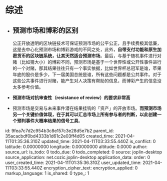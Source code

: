 # 综述

- ## 预测市场和博彩的区别

  公正开放透明的区块链技术可保证预测市场的公平公正，且手续费极其低廉，这是去中心化预测市场和博彩游戏的不同之处，此外，**自带支付功能和原生加密货币的区块链系统，让其天然适合预测市场**。最后，与基于随机事件进行对赌（比如猜大小）的博彩不同，预测市场是基于一个世界性或公开性事件进行的一个对赌，那其结果往往只有一个事实依据，比如世界杯总冠军是谁，苹果年底的股价是多少，下一届美国总统是谁，所有这些问题都是公共事件。对于这些公共事件进行对赌，能产生对人决策有帮助的信息，而博彩产生的信息没太多参考价值。

- **预测市场对抗审查性（resistance of review）的要求非常高**

- 预测市场是交易与未来事件潜在结果挂钩的「资产」的开放市场。**而预测市场另一个关键价值体现，在于其可以汇总市场上所有参与者的判断，以此创建一个预判事件大概率结果的信号工具**。

id: 9fea7c7d2c954b3c8e157c3e28d5e7b2
parent_id: 35acacbdf0bd4333b1d61c2e03ff4d05
created_time: 2021-04-11T01:35:36.310Z
updated_time: 2021-04-11T03:33:55.440Z
is_conflict: 0
latitude: 0.00000000
longitude: 0.00000000
altitude: 0.0000
author: 
source_url: 
is_todo: 0
todo_due: 0
todo_completed: 0
source: joplin-desktop
source_application: net.cozic.joplin-desktop
application_data: 
order: 0
user_created_time: 2021-04-11T01:35:36.310Z
user_updated_time: 2021-04-11T03:33:55.440Z
encryption_cipher_text: 
encryption_applied: 0
markup_language: 1
is_shared: 0
type_: 1